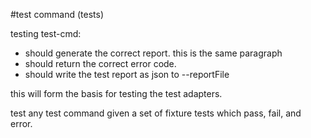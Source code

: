 #test command (tests)

testing test-cmd:
  
  * should generate the correct report. 
    this is the same paragraph
  * should return the correct error code.
  * should write the test report as json to --reportFile <file>
  
this will form the basis for testing the test adapters.

test any test command given a set of fixture tests which pass, fail, and error.